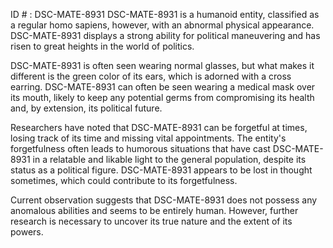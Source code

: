 ID # : DSC-MATE-8931
DSC-MATE-8931 is a humanoid entity, classified as a regular homo sapiens, however, with an abnormal physical appearance. DSC-MATE-8931 displays a strong ability for political maneuvering and has risen to great heights in the world of politics.

DSC-MATE-8931 is often seen wearing normal glasses, but what makes it different is the green color of its ears, which is adorned with a cross earring. DSC-MATE-8931 can often be seen wearing a medical mask over its mouth, likely to keep any potential germs from compromising its health and, by extension, its political future.

Researchers have noted that DSC-MATE-8931 can be forgetful at times, losing track of its time and missing vital appointments. The entity's forgetfulness often leads to humorous situations that have cast DSC-MATE-8931 in a relatable and likable light to the general population, despite its status as a political figure. DSC-MATE-8931 appears to be lost in thought sometimes, which could contribute to its forgetfulness.

Current observation suggests that DSC-MATE-8931 does not possess any anomalous abilities and seems to be entirely human. However, further research is necessary to uncover its true nature and the extent of its powers.